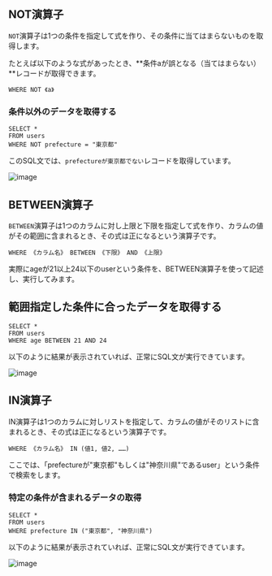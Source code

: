 ## NOT演算子

`NOT`演算子は1つの条件を指定して式を作り、その条件に当てはまらないものを取得します。

たとえば以下のような式があったとき、**条件aが誤となる（当てはまらない）**レコードが取得できます。

```SequelPro（クエリ）:NOTで否定条件を指定
WHERE NOT 《a》
```

###  条件以外のデータを取得する

```SequelPro（クエリ）
SELECT *
FROM users
WHERE NOT prefecture = "東京都"
```

このSQL文では、`prefectureが東京都でない`レコードを取得しています。

![image](https://github.com/koharayuki/til/assets/132040884/f07ade6a-daee-4d7a-bb78-c36948de8a16)

## BETWEEN演算子

`BETWEEN`演算子は1つのカラムに対し上限と下限を指定して式を作り、カラムの値がその範囲に含まれるとき、その式は正になるという演算子です。

```SequelPro（クエリ）:BETWEENで上限と下限を指定
WHERE 《カラム名》 BETWEEN 《下限》 AND 《上限》
```

実際にageが21以上24以下のuserという条件を、BETWEEN演算子を使って記述し、実行してみます。

## 範囲指定した条件に合ったデータを取得する

```SequelPro（クエリ）
SELECT *
FROM users
WHERE age BETWEEN 21 AND 24
```

以下のように結果が表示されていれば、正常にSQL文が実行できています。

![image](https://github.com/koharayuki/til/assets/132040884/9b0eb476-b1f2-4113-9aa8-2ea270c99338)

## IN演算子

IN演算子は1つのカラムに対しリストを指定して、カラムの値がそのリストに含まれるとき、その式は正になるという演算子です。

```SequelPro（クエリ）:INでリストを指定
WHERE 《カラム名》 IN (値1, 値2, ……)
```

ここでは、「prefectureが"東京都"もしくは"神奈川県"であるuser」という条件で検索をします。

###  特定の条件が含まれるデータの取得

```SequelPro（クエリ）
SELECT *
FROM users
WHERE prefecture IN ("東京都", "神奈川県")
```

以下のように結果が表示されていれば、正常にSQL文が実行できています。

![image](https://github.com/koharayuki/til/assets/132040884/f226fd3d-68dc-4557-92dc-1c5e7569b4aa)






















